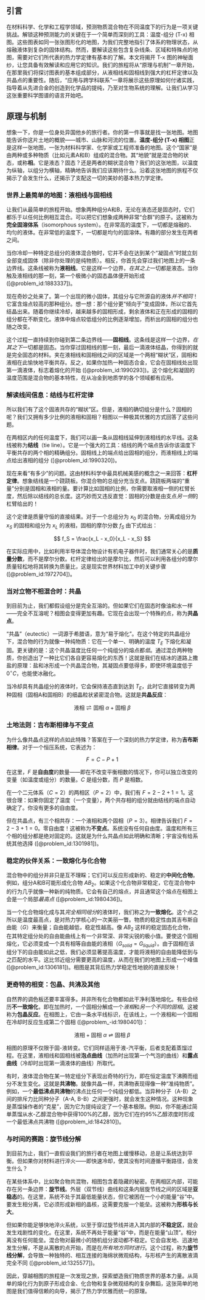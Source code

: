 ## 引言
在材料科学、化学和工程学领域，预测物质混合物在不同温度下的行为是一项关键挑战。解锁这种预测能力的关键在于一个简单而深刻的工具：温度-组分 (T-x) 相图。这些图表如同一张张图形化的地图，为我们完整地指引了体系的物理状态，从熔融液体到复杂的固体结构。然而，要解读这些包含复杂线条、区域和特殊点的地图，需要对它们所代表的热力学定律有基本的了解。本文将揭开 T-x 图的神秘面纱，让您具备有效解读和应用它的知识。我们的旅程将从“原理与机制”一章开始，在那里我们将探讨图表的基本组成部分，从液相线和固相线到强大的杠杆定律以及共晶点的重要性。随后，“应用与跨学科联系”一章将展示这些原理如何付诸实践，指导着从先进合金的创造到化学品的提纯，乃至对生物系统的理解。让我们从学习这张重要科学图谱的语言开始吧。

## 原理与机制

想象一下，你是一位身处异国他乡的旅行者。你的第一件事就是找一张地图。地图能告诉你这片土地的概貌——城市、山脉和河流的位置。**温度-组分 (T-x) 相图**正是这样一张地图，一张为材料科学家、化学家或工程师准备的地图。这个“国家”是由两种或多种物质（比如元素A和B）组成的混合物。其“地貌”就是混合物的状态，或称**相**。它是液态？固态？还是两者的糊状混合物？我们的这张地图，以温度为纵轴，以组分为横轴，精确地告诉我们应该期待什么。沿着这张地图的旅程不仅揭示了会发生什么，还揭示了支配这一切的美妙的基本热力学定律。

### 世界上最简单的地图：液相线与固相线

让我们从最简单的旅程开始。想象两种组分A和B，无论在液态还是固态时，它们都乐于以任何比例相互混合。可以把它们想象成两种非常“合群”的原子。这被称为**完全固溶体系**（isomorphous system）。在非常高的温度下，一切都是熔融的、均匀的液体。在非常低的温度下，一切都是均匀的固溶体。有趣的部分发生在两者之间。

当你冷却一种特定总组分的液体混合物时，它并不会在达到某个“凝固点”时就立刻全部变成固体（除非你处理的是纯物质）。相反，你首先会穿过我们地图上的一条边界线。这条线被称为**液相线**。它是这样一个边界，*在其之上*一切都是液态。当你触及液相线的那一刻，第一个极微小的固态晶体便开始形成 ([@problem_id:1883337])。

现在奇妙之处来了。第一个出现的微小固体，其组分与它所源自的液体*并不相同*！它富含熔点较高的那种组分。想一想：那个组分更“倾向于”变成固体，所以它首先结晶出来。随着你继续冷却，越来越多的固相形成，剩余液体和正在形成的固相的组分都在不断变化。液体中熔点较低组分的比例逐渐增加，而析出的固相的组分也随之改变。

这个过程一直持续到你碰到第二条边界线——**固相线**。这条线是这样一个边界，*在其之下*一切都是固态。当你穿过固相线的那一刻，最后一滴液体结晶，你得到的就是完全固态的材料。夹在液相线和固相线之间的区域是一个两相“糊状”区，固相和液相在此愉快地平衡共存。反之，如果你加热一种固态合金，它会在固相线处出现第一滴液体，标志着熔化的开始 ([@problem_id:1990293])。这个熔化和凝固的温度范围是混合物的基本特性，在从冶金到地质学的各个领域都有应用。

### 解读线间信息：结线与杠杆定律

所以我们有了这个固液共存的“糊状”区。但是，液相的确切组分是什么？固相的呢？我们又拥有多少比例的液相和固相？相图以一种极其优雅的方式回答了这些问题。

在两相区内的任何温度下，我们可以画一条从固相线延伸到液相线的水平线。这条线被称为**结线**（tie line）。它是一个强大的工具：结线的两个端点告诉你该温度下平衡共存的两个相的精确组分。固相线上的端点给出固相的组分，而液相线上的端点给出液相的组分 ([@problem_id:1990320])。

现在来看“有多少”的问题。这由材料科学中最具机械美感的概念之一来回答：**杠杆定律**。想象结线是一个跷跷板。你混合物的总组分充当支点。跷跷板两端的“重量”分别是固相和液相的量。要计算比如固相的比例，你需要取液相一侧的杠臂长度，然后除以结线的总长度。这巧妙而又违反直觉：固相的分数是由支点*另一侧*的杠臂给出的！

这个定律是质量守恒的直接结果。对于一个总组分为 $x_0$ 的混合物，分离成组分为 $x_S$ 的固相和组分为 $x_L$ 的液相，固相的摩尔分数 $f_S$ 由下式给出：

$$
f_S = \frac{x_L - x_0}{x_L - x_S}
$$

在实际应用中，比如利用半导体混合物设计有机电子器件时，我们通常关心的是**质量分数**，而不是摩尔分数。杠杆定律给出的是摩尔比，然后可以利用各组分的摩尔质量轻松地将其转换为质量比，这是现实世界材料加工中的关键步骤 ([@problem_id:1972704])。

### 当对立物不相混合时：共晶

到目前为止，我们都假设组分是完全互溶的。但如果它们在固态时像油和水一样——完全不互溶呢？相图会变得更加有趣。它现在会出现一个特殊的点，称为**共晶点**。

“共晶”（eutectic）一词源于希腊语，意为“易于熔化”。在这个特定的共晶组分下，混合物的行为就像一种纯物质：它在一个单一、明确的温度 $T_E$ 下熔化和凝固。更关键的是：这个共晶温度比任何一个纯组分的熔点都*低*。通过混合两种物质，你创造出了一种比它们各自更容易熔化的东西！这就是我们在结冰的道路上撒盐的原理：盐和冰形成一个共晶混合物，其凝固点要低得多，即使环境温度低于 $0^{\circ}C$，也能使冰融化。

当冷却具有共晶组分的液体时，它会保持液态直到达到 $T_E$，此时它直接转变为两种固相（固相A和固相B）的细晶粒状紧密混合物。这就是**共晶反应**：

$$
\text{液相} \rightleftharpoons \text{固相 } \alpha + \text{固相 } \beta
$$

### 土地法则：吉布斯相律与不变点

为什么像共晶点这样的点如此特殊？答案在于一个深刻的热力学定律，称为**吉布斯相律**。对于一个恒压系统，它表述为：

$$
F = C - P + 1
$$

在这里，$F$ 是**自由度**的数量——即在不改变平衡相数的情况下，你可以独立改变的变量（如温度或组分）的数量。$C$ 是组分数，而 $P$ 是相数。

在一个二元体系（$C=2$）的两相区（$P=2$）中，我们有 $F = 2 - 2 + 1 = 1$。这很合理：如果你固定了温度（一个变量），两个共存相的组分就由结线的端点自动确定了。你没有更多的自由度。

但在共晶点，有三个相共存：一个液相和两个固相（$P=3$）。相律告诉我们 $F = 2 - 3 + 1 = 0$。零自由度！这被称为**不变点**。系统没有任何自由度。温度和所有三个相的组分都是绝对固定的。这就是为什么共晶点如此明确和清晰；宇宙没有给系统其他选择 ([@problem_id:1301981])。

### 稳定的伙伴关系：一致熔化与化合物

混合物中的组分并非只是互不理睬；它们可以反应形成新的、稳定的**中间化合物**。例如，组分A和B可能形成化合物 $AB_2$。如果这个化合物非常稳定，它在混合物中的行为几乎就像一种新的纯物质。它会有自己的熔点，并且通常这个熔点在相图上会是一个局部*最高点* ([@problem_id:1980436])。

当一个化合物熔化成与其*完全相同组分*的液体时，我们称之为**一致熔化**。这个点之所以是温度最高点，是对热力学核心的一次美丽一瞥。物质的稳定性由其吉布斯自由能（$G$）来衡量；自由能越低，稳定性越高。像 $AB_2$ 这样的稳定固态化合物，在其特定组分处的自由能曲线上有一个非常深、非常尖锐的极小值。要使这个固相熔化，它必须变成一个具有相等自由能的液相（$G_{solid} = G_{liquid}$）。由于固相在该组分下的自由能如此之低，我们必须显著提高温度，才能将液相的自由能降低到与之匹配的水平。这比邻近组分需要更高的温度，从而在我们的地图上形成一个峰值 ([@problem_id:1306181])。相图是其背后热力学稳定性地貌的直接反映！

### 更奇特的相变：包晶、共沸及其他

自然界的调色板还要丰富得多。并非所有化合物都如此干净利落地熔化。有些会经历**不一致熔化**，即在加热时，一个固相分解成一个*液相*和*另一个不同的固相*。这被称为**包晶反应**。在相图上，它由一条水平线标识，在该线上，一个液相和一个固相在冷却时反应生成第二个固相 ([@problem_-id:1980401])：

$$
\text{液相} + \text{固相 } \alpha \rightleftharpoons \text{固相 } \beta
$$

相图的原理不仅限于固-液转变。它们同样适用于液-汽平衡，后者支配着蒸馏过程。在这里，液相线和固相线被**泡点曲线**（加热时出现第一个气泡的曲线）和**露点曲线**（冷却时出现第一滴液体的曲线）所取代。

有时，液体混合物在某一特定组分下表现出奇特的行为，即在恒定温度下沸腾而组分不发生变化。这就是**共沸物**。就像共晶一样，共沸物表现得像一种“准纯物质”。例如，一个**最低沸点共沸物**的沸点比任何一个纯组分都低。当异种分子（A-B）之间的排斥力比同种分子（A-A, B-B）之间更强时，就会发生这种情况。这种现象是蒸馏操作者的“克星”，因为它为提纯设定了一个基本极限。例如，你不能通过简单蒸馏从水-乙醇混合物中获得100%的乙醇，因为它们在约95%乙醇浓度时形成一个最低沸点共沸物 ([@problem_id:1842810])。

### 与时间的赛跑：旋节线分解

到目前为止，我们一直假设我们的旅行者在地图上缓慢移动，总是让系统达到平衡。但如果你对材料进行淬火——即快速冷却，使其没有时间遵循平衡路径，会发生什么？

在某些体系中，比如聚合物共混物，相图包含着隐藏的秘密。在两相区内部，可能存在另一条边界：**旋节线**。外层（双节线）曲线和这条内层旋节线之间的区域是**亚稳态**的。在这里，系统不处于其最低能量状态，但它被困在一个小的能量“谷”中。要发生相分离，它必须形成新相的晶核，这需要克服一个能垒。这被称为**形核与长大**。

但如果你能足够快地淬火系统，以至于穿过旋节线并进入其内部的**不稳定区**，就会发生戏剧性的变化。在这里，系统不再处于能量“谷”中，而是在能量“山顶”。相分离没有任何能垒。混合物对最微小的随机组分波动都不稳定。它会自发地、迅速地发生分解，不是从离散的点开始，而是在*所有地方同时进行*。这个过程，称为**旋节线分解**，会导致一种独特的、相互连接的海绵状微观结构，与形核产生的离散液滴完全不同 ([@problem_id:1325577])。

因此，穿越相图的旅程是一次发现之旅，探索塑造我们物质世界的基本力量。从简单的熔化行为到原子形成合金、化合物和复杂微观结构的复杂舞蹈，这张简单的地图是我们值得信赖的向导，揭示了热力学优雅而统一的原理。

